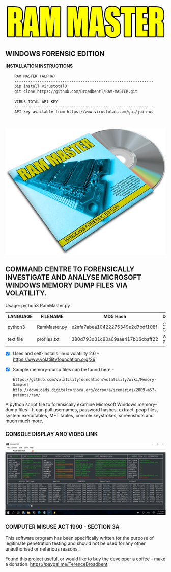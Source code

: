 <p align="center">
  <img src="https://github.com/BroadbentT/RAM-MASTER/blob/main/picture1.png">
</p>

## WINDOWS FORENSIC EDITION

**INSTALLATION INSTRUCTIONS**

        RAM MASTER (ALPHA)
        -------------------------------------------------------------
        pip install virustotal3
        git clone https://github.com/BroadbentT/RAM-MASTER.git 
        
        VIRUS TOTAL API KEY
        -------------------------------------------------------------
        API key available from https://www.virustotal.com/gui/join-us
<br>

<p align="center">
  <img src="https://github.com/BroadbentT/RAM-MASTER/blob/main/picture2.png"> 
</p>

## COMMAND CENTRE TO FORENSICALLY INVESTIGATE AND ANALYSE MICROSOFT WINDOWS MEMORY DUMP FILES VIA VOLATILITY.

Usage: python3 RamMaster.py

| LANGUAGE  | FILENAME     | MD5 Hash                         | DESCRIPTION      | VERSION  |
|------     |------        | -------                          | ------           | ----     |
| python3   | RamMaster.py | e2afa7abea10422275349e2d7bdf108f | Command Centre   | Forensic |
| text file | profiles.txt | 380d793d31c90a09aae417b16cbaff22 | Windows Profiles | Forensic |

- [x] Uses and self-installs linux volatility 2.6 - https://www.volatilityfoundation.org/26
- [x] Sample memory-dump files can be found here:-</br>

      https://github.com/volatilityfoundation/volatility/wiki/Memory-Samples
      http://downloads.digitalcorpora.org/corpora/scenarios/2009-m57-patents/ram/

A python script file to forensically examine Microsoft Windows memory-dump files - It can pull usernames, password hashes, extract .pcap files, system executables, MFT tables, console keystrokes, screenshots and much much more.

### CONSOLE DISPLAY AND VIDEO LINK
[![RamMater](https://github.com/BroadbentT/RAM-MASTER/blob/main/picture3.png)](https://youtu.be/JwJidOB__v0 "Ram Master")


### COMPUTER MISUSE ACT 1990 - SECTION 3A
This software program has been specifically written for the purpose of legitimate penetration testing and should not be used for any other unauthorised or nefarious reasons.

Found this project useful, or would like to buy the developer a coffee - make a donation.
https://paypal.me/TerenceBroadbent

